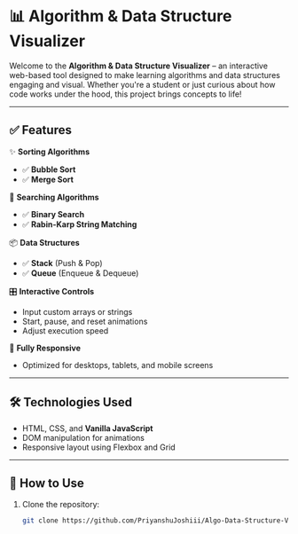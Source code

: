 # 📊 Algorithm & Data Structure Visualizer

Welcome to the **Algorithm & Data Structure Visualizer** – an interactive web-based tool designed to make learning algorithms and data structures engaging and visual. Whether you're a student or just curious about how code works under the hood, this project brings concepts to life!

---

## ✅ Features

✨ **Sorting Algorithms**
- ✅ **Bubble Sort**
- ✅ **Merge Sort**

🔎 **Searching Algorithms**
- ✅ **Binary Search**
- ✅ **Rabin-Karp String Matching**

📦 **Data Structures**
- ✅ **Stack** (Push & Pop)
- ✅ **Queue** (Enqueue & Dequeue)

🎛 **Interactive Controls**
- Input custom arrays or strings
- Start, pause, and reset animations
- Adjust execution speed

📱 **Fully Responsive**
- Optimized for desktops, tablets, and mobile screens

---

## 🛠 Technologies Used

- HTML, CSS, and **Vanilla JavaScript**
- DOM manipulation for animations
- Responsive layout using Flexbox and Grid

---

## 🚀 How to Use

1. Clone the repository:
   ```bash
   git clone https://github.com/PriyanshuJoshiii/Algo-Data-Structure-Visualizer/tree/master
